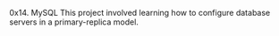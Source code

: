 0x14. MySQL
This project involved learning how to configure database servers in a primary-replica model.